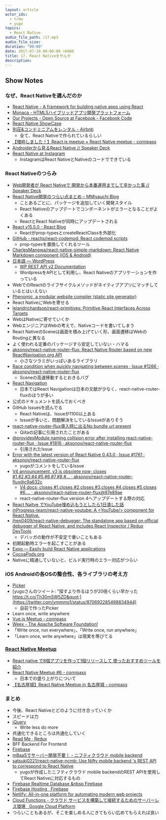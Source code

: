 ```yaml
---
layout: article
actor_ids:
  - trkw
  - yugo
topics:
  - React Native
audio_file_path: /17.mp3
audio_file_size: 
duration: "00:00"
date: 2017-07-10 00:00:00 +0900
title: 17. React Nativeをやんや
description:
---
```


## Show Notes

### なぜ、React Nativeを選んだのか
- [React Native - A framework for building native apps using React](https://facebook.github.io/react-native/)
- [Monaca - HTML5ハイブリッドアプリ開発プラットフォーム](https://ja.monaca.io/)
- [Our Projects - Open Source at Facebook - Facebook Code](https://code.facebook.com/projects/)
- [React Native ShowCase](https://facebook.github.io/react-native/showcase.html)
- [別荘&コンドミニアムをレンタル - Airbnb](https://www.airbnb.jp/)
  - 全て、React Nativeで作られているらしい
- [【増枠しました！】React.js meetup × React Native meetup - connpass](https://react-native-meetup.connpass.com/event/49024/)
- [Androiderから見るReact Native // Speaker Deck](https://speakerdeck.com/operando/androiderkarajian-rureact-native)
- [React Native at Instagram](https://engineering.instagram.com/react-native-at-instagram-dd828a9a90c7)
  - InstagramはReact NativeとNativeのコードでできている

### React Nativeのつらみ
- [Web開発者が React Nativeで 開発から本番運用までして辛かった事 // Speaker Deck](https://speakerdeck.com/rskull/webkai-fa-zhe-ga-react-nativede-kai-fa-karaben-fan-yun-yong-madesitexin-katutashi)
- [React Native開発のつらい点まとめ &#8211; MMiyauchi Blog](http://mmiyauchi.com/?p=1526)
  - ことあるごとに、パッケージを追加していく開発スタイル
  - React Nativeのアップデートでコンポーネントがエラーとなることがよくある
  - ReactとReact Nativeが同時にアップデートされる
- [React v15.5.0 - React Blog](https://facebook.github.io/react/blog/2017/04/07/react-v15.5.0.html)
  - Reactがprop-typesとcreateReactClassを外部化
- [GitHub - reactjs/react-codemod: React codemod scripts](https://github.com/reactjs/react-codemod#react-proptypes-to-prop-types)
  - prop-typesを置換してくれるツール
- [CharlesMangwa/react-native-simple-markdown: React Native Markdown component (iOS &amp; Android)](https://github.com/CharlesMangwa/react-native-simple-markdown)
- [日本語 &mdash; WordPress](https://ja.wordpress.org/)
  - [WP REST API v2 Documentation](http://ja.wp-api.org/)
  - WordpressをAPIとして利用し、React Nativeのアプリケーションを作っている
- WebでのReactのライフサイクルメソッドがネイティブアプリにマッチしているとはいえない
- [Phenomic, a modular website compiler (static site generator)](https://phenomic.io/)
- React NativeにWebを寄せる
- [lelandrichardson/react-primitives: Primitive React Interfaces Across Targets](https://github.com/lelandrichardson/react-primitives/)
- WebはNativeに寄せていくか
- WebエンジニアはWebの考えで、Nativeコードを書いてしまう
- React NativeのSceneは画面を積み上げていく形、画面遷移はWebのRoutingと異なる
- よく使われる定番のパッケージすら安定していない・ハマる
- [aksonov/react-native-router-flux: React Native Router based on new ReactNavigation.org API](https://github.com/aksonov/react-native-router-flux)
  - 小さなツラミがいっぱいあるライブラリ
- [Race condition when quickly navigating between scenes · Issue #1266 · aksonov/react-native-router-flux](https://github.com/aksonov/react-native-router-flux/issues/1266)
  - Sceneの高速移動するとおきるバグ
- [React Navigation](https://reactnavigation.org/)
  - 日本ではReact Navigationは日本の文献が少なく、react-native-router-fluxのほうが多い
- 公式のドキュメントを読んでおくべき
- GitHub Issuesを読んでる
	- React Nativeは、Issueが1100以上ある
	- Issueが多いと、問題解決をしているIssueがありそう
- [react-native-router-flux導入時に出るNo bundle url present](http://qiita.com/maltz/items/a32ee73cb5a20cbb14b1)
  - Qiitaの記事に引用されたことがある
- [@providesModule naming collision error after installing react-native-router-flux · Issue #1816 · aksonov/react-native-router-flux](https://github.com/aksonov/react-native-router-flux/issues/1816#issuecomment-296857358)
  - 引用されたIssue
- [Error with the latest version of React Native 0.43.0 · Issue #1761 · aksonov/react-native-router-flux](https://github.com/aksonov/react-native-router-flux/issues/1761#issuecomment-292242725)
  - yugoがコメントをしているIssue
- [V4 announcement, v3 is obsolete now; closes #1,#2,#3,#4,#5,#6,#7,#8,#… · aksonov/react-native-router-flux@c9a632c](https://github.com/aksonov/react-native-router-flux/commit/c9a632ce1ca7f4e75693bf0fa0dbaaaa1e5b36b0)
  - [V4 docs; closes #1,closes #2,closes #3,closes #4,closes #5,closes #6,… · aksonov/react-native-router-flux@97e89ae](https://github.com/aksonov/react-native-router-flux/commit/97e89ae0e802b9a371e8ac3806b6850347cfcbb5)
  - react-native-router-flux version 4へアップデートする際の対応
- [React Naitve でYouTube埋め込もうとしたら1日潰した話](https://www.slideshare.net/yugomatsumoto2/rnyoutube-75277632)
- [inProgress-team/react-native-youtube: A &lt;YouTube/&gt; component for React Native.](https://github.com/inProgress-team/react-native-youtube)
- [jhen0409/react-native-debugger: The standalone app based on official debugger of React Native, and includes React Inspector / Redux DevTools](https://github.com/jhen0409/react-native-debugger)
  - デバッガの動作が不安定で重いこともある
- 初期起動時エラーを起こすことがある
- [Expo — Easily build React Native applications](https://expo.io/)
- [CocoaPods.org](https://cocoapods.org/)
- Nativeに精通していないと、ビルド実行時のエラー対応がつらい

### iOS Androidの各OSの整合性、各ライブラリの考え方
- [Picker](https://facebook.github.io/react-native/docs/picker.html)
- [yugoさんのツイート: &quot;探すより作るほうが20倍くらい早かった https://t.co/Th30mSW5ZD&quot;](https://twitter.com/ymmmo1/status/870692285498834944)
  - 自前で作ったPicker
- Learn once, write anywhere
- [Vue.js Meetup - connpass](https://vuejs-meetup.connpass.com/)
- [Weex - The Apache Software Foundation!](https://weex.incubator.apache.org/)
- 「Write once, run everywhere」、「Write once, run anywhere」
- 「Learn once, write anywhere」は現実を帯びてる

### [React Native Meetup](https://react-native-meetup.connpass.com/)
- [React native で8個アプリを作って1個リリースして 使ったおすすめツールを紹介](https://www.slideshare.net/mat_aki/react-native-81)
- [React Native Meetup #6 - connpass](https://react-native-meetup.connpass.com/event/60764/)
  - 日本での盛り上がりについて
- [【名古屋城】React Native Meetup in 名古屋城 - compass](https://react-native-meetup.connpass.com/event/59766/)

### まとめ
- 今後、React Nativeとどのように付き合っていくか
- スピードは力
- [jQuery](https://jquery.com/)
  - Write less do more
- 共通化できるところは共通化していく
- [Read Me · Redux](http://redux.js.org/)
- BFF Backend For Frontend
- [Firebase](https://firebase.google.com/?hl=ja)
- [mBaaSでサーバー開発不要！ - ニフティクラウド mobile backend](http://mb.cloud.nifty.com/)
- [satsuki0221/react-native-ncmb: Use Nifty mobile backend &#39;s REST API to correspond to React Native](https://github.com/satsuki0221/react-native-ncmb)
  - yugoが作成したニフティクラウド mobile backendのREST APIを使用してReact Nativeに対応するもの
- [Firebase Realtime Database &nbsp Firebase](https://firebase.google.com/docs/database/)
- [Firebase Hosting &nbsp; Firebase](https://firebase.google.com/docs/hosting/)
- [Netlify: All-in-one platform for automating modern web projects](https://www.netlify.com/)
- [Cloud Functions - クラウド サービスを構築して接続するためのサーバーレス環境 &nbsp; Google Cloud Platform](https://cloud.google.com/functions/)
- つらいこともあるが、そこを楽しめる人にきてもらい広めてもらえれば良い